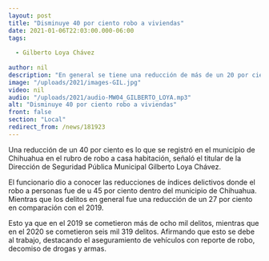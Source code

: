 ```yaml
---
layout: post
title: "Disminuye 40 por ciento robo a viviendas"
date: 2021-01-06T22:03:00.000-06:00
tags:
  
  - Gilberto Loya Chávez
  
author: nil
description: "En general se tiene una reducción de más de un 20 por ciento."
image: "/uploads/2021/images-GIL.jpg"
video: nil
audio: "/uploads/2021/audio-MW04_GILBERTO_LOYA.mp3"
alt: "Disminuye 40 por ciento robo a viviendas"
front: false
section: "Local"
redirect_from: /news/181923
---
```


Una reducción de un 40 por ciento es lo que se registró en el municipio de Chihuahua en el rubro de robo a casa habitación, señaló el titular de la Dirección de Seguridad Pública Municipal Gilberto Loya Chávez.

El funcionario dio a conocer las reducciones de índices delictivos donde el robo a personas fue de u 45 por ciento dentro del municipio de Chihuahua. Mientras que los delitos en general fue una reducción de un 27 por ciento en comparación con el 2019.

Esto ya que en el 2019 se cometieron más de ocho mil delitos, mientras que en el 2020 se cometieron seis mil 319 delitos. Afirmando que esto se debe al trabajo, destacando el aseguramiento de vehículos con reporte de robo, decomiso de drogas y armas.